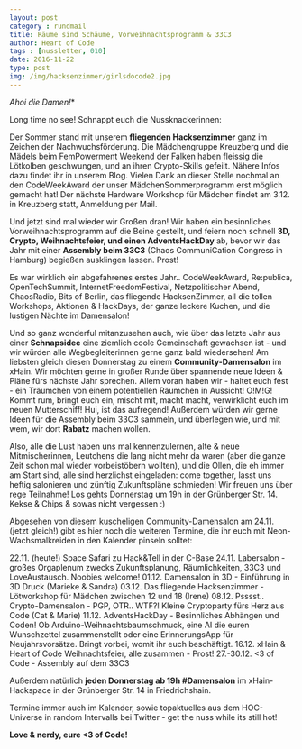 ```yaml
---
layout: post
category : rundmail
title: Räume sind Schäume, Vorweihnachtsprogramm & 33C3
author: Heart of Code
tags : [nussletter, 010]
date: 2016-11-22
type: post
img: /img/hacksenzimmer/girlsdocode2.jpg
---
```

**Ahoi die Damen*!**

Long time no see!
Schnappt euch die Nussknackerinnen:

Der Sommer stand mit unserem **fliegenden Hacksenzimmer** ganz im Zeichen der Nachwuchsförderung. Die Mädchengruppe Kreuzberg und die Mädels beim FemPowerment Weekend der Falken haben fleissig die Lötkolben geschwungen, und an ihren Crypto-Skills gefeilt. Nähere Infos dazu findet ihr in unserem Blog. Vielen Dank an dieser Stelle nochmal an den CodeWeekAward der unser MädchenSommerprogramm erst möglich gemacht hat! Der nächste Hardware Workshop für Mädchen findet am 3.12. in Kreuzberg statt, Anmeldung per Mail.

Und jetzt sind mal wieder wir Großen dran! Wir haben ein besinnliches Vorweihnachtsprogramm auf die Beine gestellt, und feiern noch schnell **3D, Crypto, Weihnachtsfeier, und einen AdventsHackDay** ab, bevor wir das Jahr mit einer **Assembly beim 33C3** (Chaos CommuniCation Congress in Hamburg) begießen ausklingen lassen. Prost!

Es war wirklich ein abgefahrenes erstes Jahr.. CodeWeekAward, Re:publica, OpenTechSummit, InternetFreedomFestival, Netzpolitischer Abend, ChaosRadio, Bits of Berlin, das fliegende HacksenZimmer, all die tollen Workshops, Aktionen & HackDays, der ganze leckere Kuchen, und die lustigen Nächte im Damensalon!

Und so ganz wonderful mitanzusehen auch, wie über das letzte Jahr aus einer **Schnapsidee** eine ziemlich coole Gemeinschaft gewachsen ist - und wir würden alle Wegbegleiterinnen gerne ganz bald wiedersehen! Am liebsten gleich diesen Donnerstag zu einem **Community-Damensalon** im xHain. Wir möchten gerne in großer Runde über spannende neue Ideen & Pläne fürs nächste Jahr sprechen. Allem voran haben wir - haltet euch fest - ein Träumchen von einem potentiellen Räumchen in Aussicht! O!M!G! Kommt rum, bringt euch ein, mischt mit, macht macht, verwirklicht euch im neuen Mutterschiff! Hui, ist das aufregend! Außerdem würden wir gerne Ideen für die Assembly beim 33C3 sammeln, und überlegen wie, und mit wem, wir dort **Rabatz** machen wollen.

Also, alle die Lust haben uns mal kennenzulernen, alte & neue Mitmischerinnen, Leutchens die lang nicht mehr da waren (aber die ganze Zeit schon mal wieder vorbeistöbern wollten), und die Ollen, die eh immer am Start sind, alle sind herzlichst eingeladen: come together, lasst uns heftig salonieren und zünftig Zukunftspläne schmieden! Wir freuen uns über rege Teilnahme! Los gehts Donnerstag um 19h in der Grünberger Str. 14. Kekse & Chips & sowas nicht vergessen :)

Abgesehen von diesem kuscheligen Community-Damensalon am 24.11. (jetzt gleich!) gibt es hier noch die weiteren Termine, die ihr euch mit Neon-Wachsmalkreiden in den Kalender pinseln solltet:

22.11. (heute!) Space Safari zu Hack&Tell in der C-Base
24.11. Labersalon - großes Orgaplenum zwecks Zukunftsplanung, Räumlichkeiten, 33C3 und LoveAustausch. Noobies welcome!
01.12. Damensalon in 3D - Einführung in 3D Druck (Marieke & Sandra)
03.12. Das fliegende Hacksenzimmer - Lötworkshop für Mädchen zwischen 12 und 18 (Irene)
08.12. Psssst.. Crypto-Damensalon - PGP, OTR.. WTF?! Kleine Cryptoparty fürs Herz aus Code (Cat & Marie)
11.12. AdventsHackDay - Besinnliches Abhängen und Coden! Ob Arduino-Weihnachtsbaumschmuck, eine AI die euren Wunschzettel zusammenstellt oder eine ErinnerungsApp für Neujahrsvorsätze. Bringt vorbei, womit ihr euch beschäftigt.
16.12. xHain & Heart of Code Weihnachtsfeier, alle zusammen - Prost!
27.-30.12. <3 of Code - Assembly auf dem 33C3

Außerdem natürlich **jeden Donnerstag ab 19h #Damensalon** im xHain-Hackspace in der Grünberger Str. 14 in Friedrichshain.

Termine immer auch im Kalender, sowie topaktuelles aus dem HOC-Universe in random Intervalls bei Twitter -  get the nuss while its still hot!

**Love & nerdy,
eure <3 of Code!**

